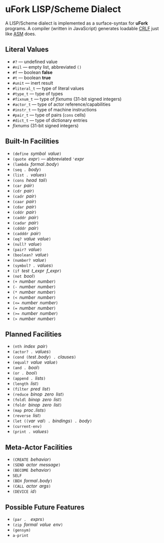 # uFork LISP/Scheme Dialect

A LISP/Scheme dialect is implemented
as a surface-syntax for **uFork** programs.
A compiler (written in JavaScript)
generates loadable [CRLF](crlf.md)
just like [ASM](asm.md) does.

## Literal Values

  * `#?` — undefined value
  * `#nil` — empty list, abbreviated `()`
  * `#f` — boolean **false**
  * `#t` — boolean **true**
  * `#unit` — inert result
  * `#literal_t` — type of literal values
  * `#type_t` — type of types
  * `#fixnum_t` — type of _fixnums_ (31-bit signed integers)
  * `#actor_t` — type of actor reference/capabilities
  * `#instr_t` — type of machine instructions
  * `#pair_t` — type of pairs (`cons` cells)
  * `#dict_t` — type of dictionary entries
  * _fixnums_ (31-bit signed integers)

## Built-In Facilities

  * `(define `_symbol_` `_value_`)`
  * `(quote `_expr_`)` — abbreviated `'`_expr_
  * `(lambda `_formal_` . `_body_`)`
  * `(seq . `_body_`)`
  * `(list . `_values_`)`
  * `(cons `_head_` `_tail_`)`
  * `(car `_pair_`)`
  * `(cdr `_pair_`)`
  * `(cadr `_pair_`)`
  * `(caar `_pair_`)`
  * `(cdar `_pair_`)`
  * `(cddr `_pair_`)`
  * `(caddr `_pair_`)`
  * `(cadar `_pair_`)`
  * `(cdddr `_pair_`)`
  * `(cadddr `_pair_`)`
  * `(eq? `_value_` `_value_`)`
  * `(null? `_value_`)`
  * `(pair? `_value_`)`
  * `(boolean? `_value_`)`
  * `(number? `_value_`)`
  * `(symbol? . `_values_`)`
  * `(if `_test_` `_t_expr_` `_f_expr_`)`
  * `(not `_bool_`)`
  * `(+ `_number_` `_number_`)`
  * `(- `_number_` `_number_`)`
  * `(* `_number_` `_number_`)`
  * `(< `_number_` `_number_`)`
  * `(<= `_number_` `_number_`)`
  * `(= `_number_` `_number_`)`
  * `(>= `_number_` `_number_`)`
  * `(> `_number_` `_number_`)`

## Planned Facilities

  * `(nth `_index_` `_pair_`)`
  * `(actor? . `_values_`)`
  * `(cond (`_test_` . `_body_`) . `_clauses_`)`
  * `(equal? `_value_` `_value_`)`
  * `(and . `_bool_`)`
  * `(or . `_bool_`)`
  * `(append . `_lists_`)`
  * `(length `_list_`)`
  * `(filter `_pred_` `_list_`)`
  * `(reduce `_binop_` `_zero_` `_list_`)`
  * `(foldl `_binop_` `_zero_` `_list_`)`
  * `(foldr `_binop_` `_zero_` `_list_`)`
  * `(map `_proc_` . `_lists_`)`
  * `(reverse `_list_`)`
  * `(let ((`_var_` `_val_`) . `_bindings_`) . `_body_`)`
  * `(current-env)`
  * `(print . `_values_`)`

## Meta-Actor Facilities

  * `(CREATE `_behavior_`)`
  * `(SEND `_actor_` `_message_`)`
  * `(BECOME `_behavior_`)`
  * `SELF`
  * `(BEH `_formal_` . `_body_`)`
  * `(CALL `_actor_` `_args_`)`
  * `(DEVICE `_id_`)`

## Possible Future Features
  * `(par .  `_exprs_`)`
  * `(zip `_formal_` `_value_` `_env_`)`
  * `(gensym)`
  * `a-print`
